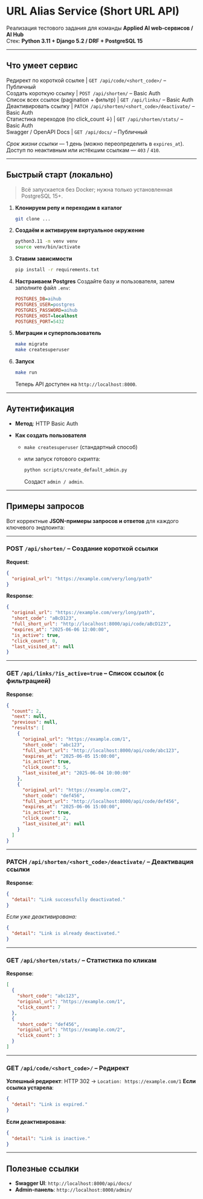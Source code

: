# URL Alias Service (Short URL API)

Реализация тестового задания для команды **Applied AI web-сервисов / AI Hub**  
Стек: **Python 3.11 + Django 5.2 / DRF + PostgreSQL 15**

---

## Что умеет сервис

Редирект по короткой ссылке | `GET /api/code/<short_code>/`                      – Публичный  
Создать короткую ссылку | `POST /api/shorten/`                               – Basic Auth  
Список всех ссылок (pagination + фильтр)     | `GET /api/links/`                                  – Basic Auth  
Деактивировать ссылку | `PATCH /api/shorten/<short_code>/deactivate/`      – Basic Auth  
Статистика переходов (по click_count ↓)      | `GET /api/shorten/stats/`                          – Basic Auth  
Swagger / OpenAPI Docs | `GET /api/docs/`                                   – Публичный

*Срок жизни ссылки* — 1 день (можно переопределить в `expires_at`).  
Доступ по неактивным или истёкшим ссылкам — `403` / `410`.

---

## Быстрый старт (локально)

> Всё запускается без Docker; нужна только установленная PostgreSQL 15+.

1. **Клонируем репу и переходим в каталог**
   ```bash
   git clone ...

2. **Создаём и активируем виртуальное окружение**

   ```bash
   python3.11 -m venv venv
   source venv/bin/activate
   ```

3. **Ставим зависимости**

   ```bash
   pip install -r requirements.txt
   ```

4. **Настраиваем Postgres**
   Создайте базу и пользователя, затем заполните файл `.env`:

   ```ini
   POSTGRES_DB=aihub
   POSTGRES_USER=postgres
   POSTGRES_PASSWORD=aihub
   POSTGRES_HOST=localhost
   POSTGRES_PORT=5432
   ```

5. **Миграции и суперпользователь**

   ```bash
   make migrate           
   make createsuperuser   
   ```

6. **Запуск**

   ```bash
   make run              
   ```

   Теперь API доступен на `http://localhost:8000`.

---

## Аутентификация

* **Метод**: HTTP Basic Auth
* **Как создать пользователя**

    * `make createsuperuser` (стандартный способ)
    * или запуск готового скрипта:

      ```bash
      python scripts/create_default_admin.py
      ```

      Создаст `admin / admin`.

---

## Примеры запросов

Вот корректные **JSON-примеры запросов и ответов** для каждого ключевого эндпоинта:

---

### POST `/api/shorten/` – **Создание короткой ссылки**

**Request**:

```json
{
  "original_url": "https://example.com/very/long/path"
}
```

**Response**:

```json
{
  "original_url": "https://example.com/very/long/path",
  "short_code": "aBcD123",
  "full_short_url": "http://localhost:8000/api/code/aBcD123",
  "expires_at": "2025-06-06 12:00:00",
  "is_active": true,
  "click_count": 0,
  "last_visited_at": null
}
```

---

### GET `/api/links/?is_active=true` – **Список ссылок (с фильтрацией)**

**Response**:

```json
{
  "count": 2,
  "next": null,
  "previous": null,
  "results": [
    {
      "original_url": "https://example.com/1",
      "short_code": "abc123",
      "full_short_url": "http://localhost:8000/api/code/abc123",
      "expires_at": "2025-06-05 15:00:00",
      "is_active": true,
      "click_count": 5,
      "last_visited_at": "2025-06-04 10:00:00"
    },
    {
      "original_url": "https://example.com/2",
      "short_code": "def456",
      "full_short_url": "http://localhost:8000/api/code/def456",
      "expires_at": "2025-06-06 15:00:00",
      "is_active": true,
      "click_count": 2,
      "last_visited_at": null
    }
  ]
}
```

---

### PATCH `/api/shorten/<short_code>/deactivate/` – **Деактивация ссылки**

**Response**:

```json
{
  "detail": "Link successfully deactivated."
}
```

*Если уже деактивирована:*

```json
{
  "detail": "Link is already deactivated."
}
```

---

### GET `/api/shorten/stats/` – **Статистика по кликам**

**Response**:

```json
[
  {
    "short_code": "abc123",
    "original_url": "https://example.com/1",
    "click_count": 7
  },
  {
    "short_code": "def456",
    "original_url": "https://example.com/2",
    "click_count": 3
  }
]
```

---

### GET `/api/code/<short_code>/` – **Редирект**

**Успешный редирект**: HTTP 302 → `Location: https://example.com/1`
**Если ссылка устарела**:

```json
{
  "detail": "Link is expired."
}
```

**Если деактивирована**:

```json
{
  "detail": "Link is inactive."
}
```

---

## Полезные ссылки

* **Swagger UI**:   `http://localhost:8000/api/docs/`
* **Admin-панель**: `http://localhost:8000/admin/`

